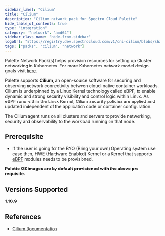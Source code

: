 ```yaml
---
sidebar_label: "Cilium"
title: "Cilium"
description: "Cilium network pack for Spectro Cloud Palette"
hide_table_of_contents: true
type: "integration"
category: ["network", "amd64"]
sidebar_class_name: "hide-from-sidebar"
logoUrl: "https://registry.dev.spectrocloud.com/v1/cni-cilium/blobs/sha256:dbc239ac739ea2939ef41dd0743b82281bc82c360326cd7c536f73f0053e2cd2?type=image.webp"
tags: ["packs", "cilium", "network"]
---
```


Palette Network Pack(s) helps provision resources for setting up Cluster networking in Kubernetes. For more Kubernetes
network model design goals visit
[here](https://kubernetes.io/docs/concepts/cluster-administration/networking/#the-kubernetes-network-model).

Palette supports **Cilium**, an open-source software for securing and observing network connectivity between
cloud-native container workloads. Cilium is underpinned by a Linux Kernel technology called eBPF, to enable dynamic and
strong security visibility and control logic within Linux. As eBPF runs within the Linux Kernel, Cilium security
policies are applied and updated independent of the application code or container configuration.

The Cilium agent runs on all clusters and servers to provide networking, security and observability to the workload
running on that node.

## Prerequisite

- If the user is going for the BYO (Bring your own) Operating system use case then, HWE (Hardware Enabled) Kernel or a
  Kernel that supports [eBPF](https://ebpf.io/) modules needs to be provisioned.

**Palette OS images are by default provisioned with the above pre-requisite.**

## Versions Supported

<Tabs>

<TabItem label="1.10.x" value="1.10.x">

**1.10.9**

</TabItem>

</Tabs>

## References

- [Cilium Documentation](https://docs.cilium.io/en/stable)
